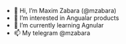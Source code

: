 - 👋 Hi, I’m Maxim Zabara (@mzabara)
- 👀 I’m interested in Angualar products
- 🌱 I’m currently learning Agnular
- 📫 My telegram @mzabara

<!---
mzabara/mzabara is a ✨ special ✨ repository because its `README.md` (this file) appears on your GitHub profile.
You can click the Preview link to take a look at your changes.
--->
